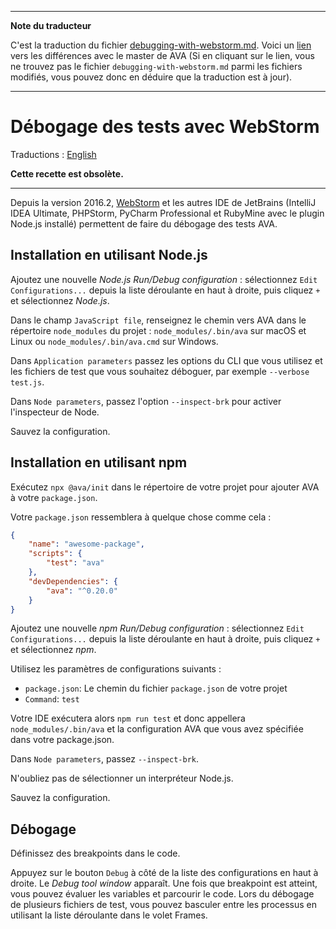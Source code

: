 ___
**Note du traducteur**

C'est la traduction du fichier [debugging-with-webstorm.md](https://github.com/avajs/ava/blob/main/docs/recipes/debugging-with-webstorm.md). Voici un [lien](https://github.com/avajs/ava/compare/b208d143ad852dc95aa8b44eed94ac1f404a25f4...main#diff-282fbdcc6c13d7c58c36f8d0f802b7a13e32fbc8b305951ff9bde13376c97e7e) vers les différences avec le master de AVA (Si en cliquant sur le lien, vous ne trouvez pas le fichier `debugging-with-webstorm.md` parmi les fichiers modifiés, vous pouvez donc en déduire que la traduction est à jour).
___
# Débogage des tests avec WebStorm

Traductions : [English](https://github.com/avajs/ava/blob/main/docs/recipes/debugging-with-webstorm.md)

**Cette recette est obsolète.**

---

Depuis la version 2016.2, [WebStorm](https://www.jetbrains.com/webstorm/) et les autres IDE de JetBrains (IntelliJ IDEA Ultimate, PHPStorm, PyCharm Professional et RubyMine avec le plugin Node.js installé) permettent de faire du débogage des tests AVA.


## Installation en utilisant Node.js

Ajoutez une nouvelle *Node.js Run/Debug configuration* : sélectionnez `Edit Configurations...` depuis la liste déroulante en haut à droite, puis cliquez `+` et sélectionnez *Node.js*.

Dans le champ `JavaScript file`, renseignez le chemin vers AVA dans le répertoire `node_modules` du projet : `node_modules/.bin/ava` sur macOS et Linux ou `node_modules/.bin/ava.cmd` sur Windows.

Dans `Application parameters` passez les options du CLI que vous utilisez et les fichiers de test que vous souhaitez déboguer, par exemple `--verbose test.js`.

Dans `Node parameters`, passez l'option `--inspect-brk` pour activer l'inspecteur de Node.

Sauvez la configuration.

## Installation en utilisant npm

Exécutez `npx @ava/init` dans le répertoire de votre projet pour ajouter AVA à votre `package.json`.

Votre `package.json` ressemblera à quelque chose comme cela :

```json
{
	"name": "awesome-package",
	"scripts": {
		"test": "ava"
	},
	"devDependencies": {
		"ava": "^0.20.0"
	}
}
```

Ajoutez une nouvelle *npm Run/Debug configuration* : sélectionnez `Edit Configurations...` depuis la liste déroulante en haut à droite, puis cliquez `+` et sélectionnez *npm*.

Utilisez les paramètres de configurations suivants :

- `package.json`: Le chemin du fichier `package.json` de votre projet
- `Command`: `test`

Votre IDE exécutera alors `npm run test` et donc appellera `node_modules/.bin/ava` et la configuration AVA que vous avez spécifiée dans votre package.json.

Dans `Node parameters`, passez `--inspect-brk`.

N'oubliez pas de sélectionner un interpréteur Node.js.

Sauvez la configuration.

## Débogage

Définissez des breakpoints dans le code.

Appuyez sur le bouton `Debug` à côté de la liste des configurations en haut à droite. Le *Debug tool window* apparaît. Une fois que breakpoint est atteint, vous pouvez évaluer les variables et parcourir le code. Lors du débogage de plusieurs fichiers de test, vous pouvez basculer entre les processus en utilisant la liste déroulante dans le volet Frames.
